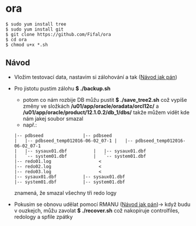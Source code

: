# ora

```
$ sudo yum install tree
$ sudo yum install git
$ git clone https://github.com/Fifal/ora
$ cd ora
$ chmod u+x *.sh
```
## Návod
* Vložim testovací data, nastavim si zálohování a tak ([Návod jak pán](https://github.com/Vrbikk/ora/blob/master/oracle_is_life.txt))
* Pro jistotu pustim zálohu **$ ./backup.sh**
  - potom co nám rozbije DB můžu pustit **$ ./save_tree2.sh** což vypíše změny ve složkách **/u01/app/oracle/oradata/orcl12c/** a **/u01/app/oracle/product/12.1.0.2/db_1/dbs/** takže můžem vidět kde nám jakej soubor smazal
  - např.:
  ```
  |-- pdbseed				|-- pdbseed
  |   |-- pdbseed_temp012016-06-02_07-1	|   |-- pdbseed_temp012016-06-02_07-1
  |   |-- sysaux01.dbf			|   |-- sysaux01.dbf
  |   `-- system01.dbf			|   `-- system01.dbf
  |-- redo01.log			      <
  |-- redo02.log			      <
  |-- redo03.log			      <
  |-- sysaux01.dbf			|-- sysaux01.dbf
  |-- system01.dbf			|-- system01.dbf
  ```
    znamená, že smazal všechny tři redo logy


* Pokusim se obnovu udělat pomocí RMANU ([Návod jak pán](https://github.com/Vrbikk/ora/blob/master/oracle_is_life.txt))-> když budu v ouzkejch, můžu zavolat **$ ./recover.sh** což nakopíruje controlfiles, redology a spfile zpátky
